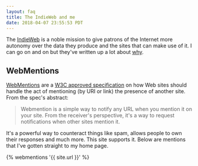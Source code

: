 ```yaml
---
layout: faq
title: The IndieWeb and me
date: 2018-04-07 23:55:53 PDT
---
```


The [IndieWeb][] is a noble mission to give patrons of the Internet more
autonomy over the data they produce and the sites that can make use of it. I can
go on and on but they've written up a lot about [why][1].

## WebMentions

[WebMentions][] are a [W3C approved specification][2] on how Web sites should
handle the act of mentioning (by URI or link) the presence of another site. From
the spec's abstract:

> Webmention is a simple way to notify any URL when you mention it on your site.
> From the receiver's perspective, it's a way to request notifications when
> other sites mention it.

It's a powerful way to counteract things like spam, allows people to own their
responses and much more. This site supports it. Below are mentions that I've
gotten straight to my home page.

{% webmentions '{{ site.url }}' %}

[indieweb]: https://indieweb.org
[webmentions]: https://indieweb.org/webmentions
[1]: https://indieweb.org/why
[2]: https://www.w3.org/TR/webmention/
